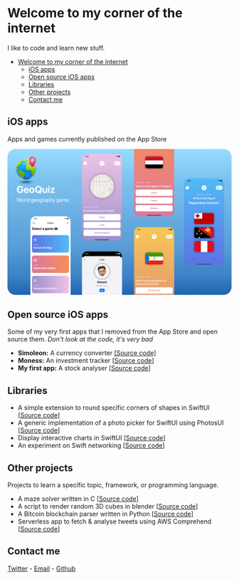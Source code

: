 # Welcome to my corner of the internet

I like to code and learn new stuff.

- [Welcome to my corner of the internet](#welcome-to-my-corner-of-the-internet)
  - [iOS apps](#ios-apps)
  - [Open source iOS apps](#open-source-ios-apps)
  - [Libraries](#libraries)
  - [Other projects](#other-projects)
  - [Contact me](#contact-me)

## iOS apps

Apps and games currently published on the App Store

![GeoQuiz](images/geoquiz_promo.png)

## Open source iOS apps

Some of my very first apps that I removed from the App Store and open source them. *Don't look at the code, it's very bad*

- **Simoleon:** A currency converter [[Source code]](https://github.com/denniscmartin/simoleon)
- **Moness:** An investment tracker [[Source code](https://github.com/denniscmartin/moness)]
- **My first app:** A stock analyser [[Source code](https://github.com/denniscmartin/lazybear)]

## Libraries

- A simple extension to round specific corners of shapes in SwiftUI [[Source code](https://github.com/denniscmartin/dt-roundedcorners)]
- A generic implementation of a photo picker for SwiftUI using PhotosUI [[Source code](https://github.com/denniscmartin/dt-photopicker)]
- Display interactive charts in SwiftUI [[Source code](https://github.com/denniscmartin/stock-charts)]
- An experiment on Swift networking [[Source code](https://github.com/denniscmartin/bazooka)]

## Other projects

Projects to learn a specific topic, framework, or programming language.

- A maze solver written in C [[Source code](https://github.com/denniscmartin/maze-solver)]
- A script to render random 3D cubes in blender [[Source code](https://github.com/denniscmartin/the-cube-project)]
- A Bitcoin blockchain parser written in Python [[Source code](https://github.com/denniscmartin/bitcaviar-plus)]
- Serverless app to fetch & analyse tweets using AWS Comprehend [[Source code](https://github.com/denniscmartin/tweet-analysis)]

## Contact me

[Twitter](https://twitter.com/dennistech_) - [Email](mailto:dmartin@dennistech.io) - [Github](https://github.com/denniscmartin)
